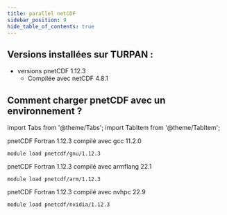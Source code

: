 ```yaml
---
title: parallel netCDF
sidebar_position: 9
hide_table_of_contents: true
---
```



## Versions installées sur TURPAN :

   - versions pnetCDF 1.12.3
        - Compilée avec netCDF 4.8.1


## Comment charger pnetCDF avec un environnement ? 

import Tabs from '@theme/Tabs';
import TabItem from '@theme/TabItem';

<Tabs>
  <TabItem value="gnu" label="GNU" default>

pnetCDF Fortran 1.12.3 compilé avec gcc 11.2.0

```
module load pnetcdf/gnu/1.12.3
```

  </TabItem>
  <TabItem value="arm" label="ARM">

pnetCDF Fortran 1.12.3 compilé avec armflang 22.1

```
module load pnetcdf/arm/1.12.3
```

  </TabItem>
  <TabItem value="nvidia" label="NVIDIA">

pnetCDF Fortran 1.12.3 compilé avec nvhpc 22.9

```
module load pnetcdf/nvidia/1.12.3
```
  </TabItem>
</Tabs>

